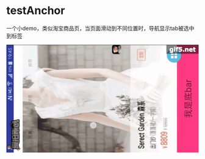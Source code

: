 # testAnchor
一个小demo，类似淘宝商品页，当页面滑动到不同位置时，导航显示tab被选中到标签

![image](https://github.com/jadeGithub/testAnchor/blob/master/app/src/main/res/drawable/gif5%E6%96%B0%E6%96%87%E4%BB%B6.gif)
